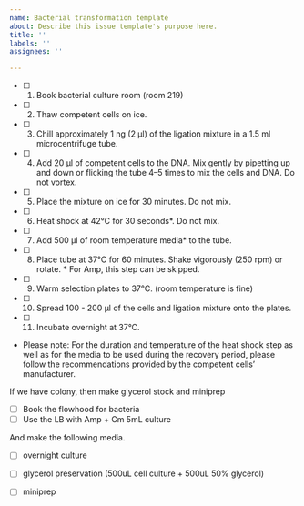 ```yaml
---
name: Bacterial transformation template
about: Describe this issue template's purpose here.
title: ''
labels: ''
assignees: ''

---
```


- [ ] 1. Book bacterial culture room (room 219)
- [ ] 2. Thaw competent cells on ice.
- [ ] 3. Chill approximately 1 ng (2 μl) of the ligation mixture in a 1.5 ml microcentrifuge tube.
- [ ] 4. Add 20 µl of competent cells to the DNA. Mix gently by pipetting up and down or flicking the tube 4–5 times to mix the cells and DNA. Do not vortex.
- [ ] 5. Place the mixture on ice for 30 minutes. Do not mix.
- [ ] 6. Heat shock at 42°C for 30 seconds*. Do not mix.
- [ ] 7. Add 500 µl of room temperature media* to the tube.
- [ ] 8. Place tube at 37°C for 60 minutes. Shake vigorously (250 rpm) or rotate. * For Amp, this step can be skipped.
- [ ] 9. Warm selection plates to 37°C. (room temperature is fine)
- [ ] 10. Spread 100 - 200 µl of the cells and ligation mixture onto the plates.
- [ ] 11. Incubate overnight at 37°C.

* Please note: For the duration and temperature of the heat shock step as well as for the media to be used during the recovery period, please follow the recommendations provided by the competent cells’ manufacturer.

If we have colony, then make glycerol stock and miniprep
- [ ] Book the flowhood for bacteria
- [ ] Use the LB with Amp + Cm 5mL culture

And make the following media.

- [ ] overnight culture

- [ ] glycerol preservation (500uL cell culture + 500uL 50% glycerol)
- [ ] miniprep
